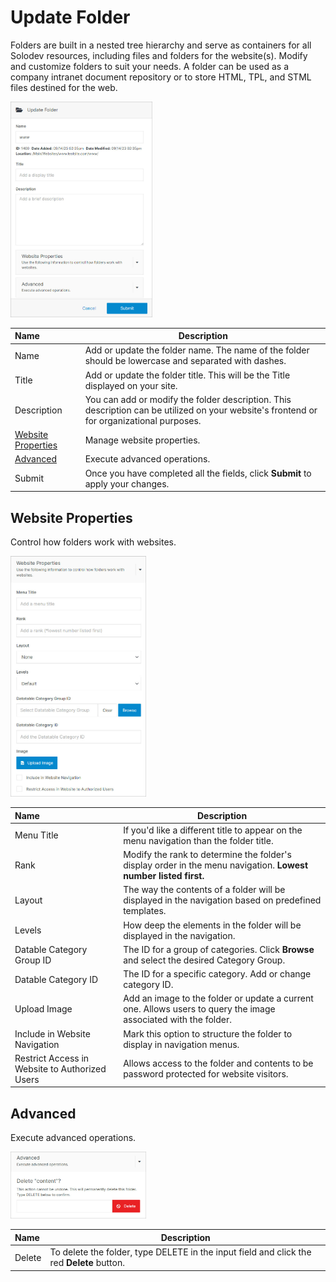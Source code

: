 # Update Folder 

Folders are built in a nested tree hierarchy and serve as containers for all Solodev resources, including files and folders for the website(s). Modify and customize folders to suit your needs. A folder can be used as a company intranet document repository or to store HTML, TPL, and STML files destined for the web.

<img src="../../../../images/folders/update-folder.jpg" alt="Update Folder Modal" style="width: 45%;"></a>

**Name** | **Description**
:--- | ---
Name | Add or update the folder name. The name of the folder should be lowercase and separated with dashes.
Title | Add or update the folder title. This will be the Title displayed on your site. 
Description | You can add or modify the folder description. This description can be utilized on your website's frontend or<br> for organizational purposes.
<a href="/workspace/websites/manage-folder/update-folder/#website-properties">Website Properties</a> | Manage website properties.
<a href="/workspace/websites/manage-folder/update-folder/#advanced">Advanced</a> | Execute advanced operations.
Submit | Once you have completed all the fields, click **Submit** to apply your changes.

## Website Properties

Control how folders work with websites.

<img src="../../../../images/folders/website-properties.jpg" alt="Website Properties Accordion" style="width: 43%;"></a>

**Name** | **Description**
:--- | ---
Menu Title | If you'd like a different title to appear on the menu navigation than the folder title.
Rank | Modify the rank to determine the folder's display order in the menu navigation. **Lowest number listed first.**
Layout | The way the contents of a folder will be displayed in the navigation based on predefined templates. 
Levels | How deep the elements in the folder will be displayed in the navigation.
Datable Category Group ID | The ID for a group of categories. Click **Browse** and select the desired Category Group.
Datable Category ID | The ID for a specific category. Add or change category ID.
Upload Image | Add an image to the folder or update a current one. Allows users to query the image associated with the folder.
Include in Website Navigation | Mark this option to structure the folder to display in navigation menus.
Restrict Access in Website to Authorized Users | Allows access to the folder and contents to be password protected for website visitors.

## Advanced

Execute advanced operations.

<img src="../../../../images/folders/advanced.jpg" alt="Advanced Accordion" style="width: 43%;"></a>

**Name** | **Description**
:--- | ---
Delete | To delete the folder, type DELETE in the input field and click the red **Delete** button.